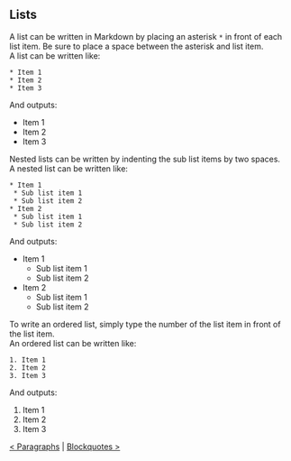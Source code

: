 ## Lists
A list can be written in Markdown by placing an asterisk `*` in front of each list item. Be sure to place a space between the asterisk and list item.  
A list can be written like:
```
* Item 1
* Item 2
* Item 3
```
And outputs:

* Item 1
* Item 2
* Item 3

Nested lists can be written by indenting the sub list items by two spaces.  
A nested list can be written like:
```
* Item 1
 * Sub list item 1
 * Sub list item 2
* Item 2
 * Sub list item 1
 * Sub list item 2
```
And outputs:

* Item 1
  * Sub list item 1
  * Sub list item 2
* Item 2
  * Sub list item 1
  * Sub list item 2

To write an ordered list, simply type the number of the list item in front of the list item.  
An ordered list can be written like:
```
1. Item 1
2. Item 2
3. Item 3
```
And outputs:

1. Item 1
2. Item 2
3. Item 3

[< Paragraphs](Paragraphs.md) | [Blockquotes >](Blockquotes.md)
